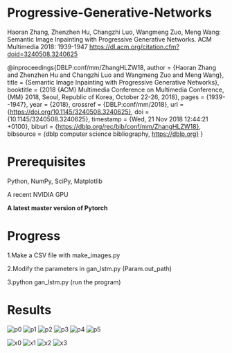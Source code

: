 # Progressive-Generative-Networks
Haoran Zhang, Zhenzhen Hu, Changzhi Luo, Wangmeng Zuo, Meng Wang:
Semantic Image Inpainting with Progressive Generative Networks. ACM Multimedia 2018: 1939-1947
https://dl.acm.org/citation.cfm?doid=3240508.3240625

@inproceedings{DBLP:conf/mm/ZhangHLZW18,
  author    = {Haoran Zhang and
               Zhenzhen Hu and
               Changzhi Luo and
               Wangmeng Zuo and
               Meng Wang},
  title     = {Semantic Image Inpainting with Progressive Generative Networks},
  booktitle = {2018 {ACM} Multimedia Conference on Multimedia Conference, {MM} 2018,
               Seoul, Republic of Korea, October 22-26, 2018},
  pages     = {1939--1947},
  year      = {2018},
  crossref  = {DBLP:conf/mm/2018},
  url       = {https://doi.org/10.1145/3240508.3240625},
  doi       = {10.1145/3240508.3240625},
  timestamp = {Wed, 21 Nov 2018 12:44:21 +0100},
  biburl    = {https://dblp.org/rec/bib/conf/mm/ZhangHLZW18},
  bibsource = {dblp computer science bibliography, https://dblp.org}
}

# Prerequisites

Python, NumPy, SciPy, Matplotlib

A recent NVIDIA GPU

**A latest master version of Pytorch**


# Progress
1.Make a CSV file with make_images.py

2.Modify the parameters in gan_lstm.py (Param.out_path)

3.python gan_lstm.py (run the program)

# Results
![p0](imgs/pgn/test_image_0.jpg)
![p1](imgs/pgn/test_image_1.jpg)
![p2](imgs/pgn/test_image_2.jpg)
![p3](imgs/pgn/test_image_3.jpg)
![p4](imgs/pgn/test_image_4.jpg)
![p5](imgs/pgn/test_image_5.jpg)

![x0](imgs/pgn/imagenet_test_image_0.jpg)
![x1](imgs/pgn/imagenet_test_image_1.jpg)
![x2](imgs/pgn/imagenet_test_image_2.jpg)
![x3](imgs/pgn/imagenet_test_image_3.jpg)


